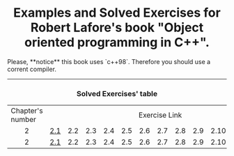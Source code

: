<h1 align="center">Examples and Solved Exercises for Robert Lafore's book "Object oriented programming in C++".</h1>
<he align="center">Please, **notice** this book uses `c++98`. Therefore you should use a corrent compiler.</h3>
<hr>
<h3 align="center">Solved Exercises' table</h3>
<table align="center">
    <tr>
        <td>Chapter's number</td> <td colspan="12" align="center">Exercise Link</td>
    </tr>
    <tr>
        <td align="center">2</td>
        <td>
         <a href="/Exercises/2%20C%2B%2B%20Programming%20Basics/Exercise%202.1.cpp">2.1</a>  
        </td>
        <td>2.2</td>
        <td>2.3</td>
        <td>2.4</td>
        <td>2.5</td>
        <td>2.6</td>
        <td>2.7</td>
        <td>2.8</td>
        <td>2.9</td>
        <td>2.10</td> 
        <td>2.11</td>
        <td>2.12</td>
    </tr>
     <tr>
        <td align="center">2</td>
        <td>
         <a href="/Exercises/2%20C%2B%2B%20Programming%20Basics/Exercise%202.1.cpp">2.1</a>  
        </td>
        <td>2.2</td>
        <td>2.3</td>
        <td>2.4</td>
        <td>2.5</td>
        <td>2.6</td>
        <td>2.7</td>
        <td>2.8</td>
        <td>2.9</td>
        <td>2.10</td> 
        <td>2.11</td>
        <td>2.12</td>
    </tr>
</table>
